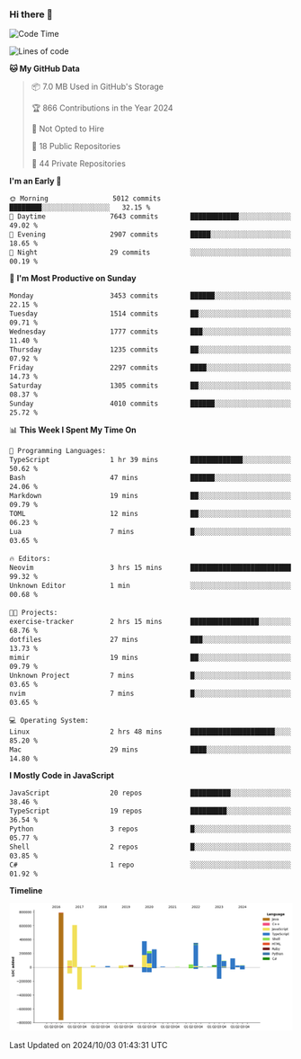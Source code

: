 ### Hi there 👋

<!--
**Clumsy-Coder/Clumsy-Coder** is a ✨ _special_ ✨ repository because its `README.md` (this file) appears on your GitHub profile.

Here are some ideas to get you started:

- 🔭 I’m currently working on ...
- 🌱 I’m currently learning ...
- 👯 I’m looking to collaborate on ...
- 🤔 I’m looking for help with ...
- 💬 Ask me about ...
- 📫 How to reach me: ...
- 😄 Pronouns: ...
- ⚡ Fun fact: ...
-->

<!-- anmol098/waka-readme-stats -->
<!--START_SECTION:waka-->
![Code Time](http://img.shields.io/badge/Code%20Time-897%20hrs%2020%20mins-blue)

![Lines of code](https://img.shields.io/badge/From%20Hello%20World%20I%27ve%20Written-3.4%20million%20lines%20of%20code-blue)

**🐱 My GitHub Data** 

> 📦 7.0 MB Used in GitHub's Storage 
 > 
> 🏆 866 Contributions in the Year 2024
 > 
> 🚫 Not Opted to Hire
 > 
> 📜 18 Public Repositories 
 > 
> 🔑 44 Private Repositories 
 > 
**I'm an Early 🐤** 

```text
🌞 Morning                5012 commits        ████████░░░░░░░░░░░░░░░░░   32.15 % 
🌆 Daytime                7643 commits        ████████████░░░░░░░░░░░░░   49.02 % 
🌃 Evening                2907 commits        █████░░░░░░░░░░░░░░░░░░░░   18.65 % 
🌙 Night                  29 commits          ░░░░░░░░░░░░░░░░░░░░░░░░░   00.19 % 
```
📅 **I'm Most Productive on Sunday** 

```text
Monday                   3453 commits        ██████░░░░░░░░░░░░░░░░░░░   22.15 % 
Tuesday                  1514 commits        ██░░░░░░░░░░░░░░░░░░░░░░░   09.71 % 
Wednesday                1777 commits        ███░░░░░░░░░░░░░░░░░░░░░░   11.40 % 
Thursday                 1235 commits        ██░░░░░░░░░░░░░░░░░░░░░░░   07.92 % 
Friday                   2297 commits        ████░░░░░░░░░░░░░░░░░░░░░   14.73 % 
Saturday                 1305 commits        ██░░░░░░░░░░░░░░░░░░░░░░░   08.37 % 
Sunday                   4010 commits        ██████░░░░░░░░░░░░░░░░░░░   25.72 % 
```


📊 **This Week I Spent My Time On** 

```text
💬 Programming Languages: 
TypeScript               1 hr 39 mins        █████████████░░░░░░░░░░░░   50.62 % 
Bash                     47 mins             ██████░░░░░░░░░░░░░░░░░░░   24.06 % 
Markdown                 19 mins             ██░░░░░░░░░░░░░░░░░░░░░░░   09.79 % 
TOML                     12 mins             ██░░░░░░░░░░░░░░░░░░░░░░░   06.23 % 
Lua                      7 mins              █░░░░░░░░░░░░░░░░░░░░░░░░   03.65 % 

🔥 Editors: 
Neovim                   3 hrs 15 mins       █████████████████████████   99.32 % 
Unknown Editor           1 min               ░░░░░░░░░░░░░░░░░░░░░░░░░   00.68 % 

🐱‍💻 Projects: 
exercise-tracker         2 hrs 15 mins       █████████████████░░░░░░░░   68.76 % 
dotfiles                 27 mins             ███░░░░░░░░░░░░░░░░░░░░░░   13.73 % 
mimir                    19 mins             ██░░░░░░░░░░░░░░░░░░░░░░░   09.79 % 
Unknown Project          7 mins              █░░░░░░░░░░░░░░░░░░░░░░░░   03.65 % 
nvim                     7 mins              █░░░░░░░░░░░░░░░░░░░░░░░░   03.65 % 

💻 Operating System: 
Linux                    2 hrs 48 mins       █████████████████████░░░░   85.20 % 
Mac                      29 mins             ████░░░░░░░░░░░░░░░░░░░░░   14.80 % 
```

**I Mostly Code in JavaScript** 

```text
JavaScript               20 repos            ██████████░░░░░░░░░░░░░░░   38.46 % 
TypeScript               19 repos            █████████░░░░░░░░░░░░░░░░   36.54 % 
Python                   3 repos             █░░░░░░░░░░░░░░░░░░░░░░░░   05.77 % 
Shell                    2 repos             █░░░░░░░░░░░░░░░░░░░░░░░░   03.85 % 
C#                       1 repo              ░░░░░░░░░░░░░░░░░░░░░░░░░   01.92 % 
```



**Timeline**

![Lines of Code chart](https://raw.githubusercontent.com/Clumsy-Coder/Clumsy-Coder/main/assets/bar_graph.png)


 Last Updated on 2024/10/03 01:43:31 UTC
<!--END_SECTION:waka-->
